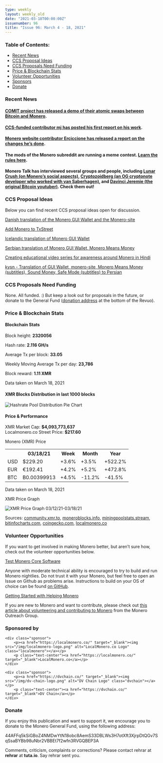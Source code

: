 ```yaml
---
type: weekly
layout: weekly_old
date: "2021-03-18T00:00:00Z"
issuenumber: 96
title: "Issue 96: March 4 - 18, 2021"
---
```

<h3>Table of Contents:</h3>
<ul class="contents">
    <li><a href="#news">Recent News</a></li>
    <li><a href="#ideas">CCS Proposal Ideas</a></li>
    <li><a href="#proposals">CCS Proposals Need Funding</a></li>
    <li><a href="#stats">Price & Blockchain Stats</a></li>
    <li><a href="#volunteer">Volunteer Opportunities</a></li>
    <li><a href="#sponsor">Sponsors</a></li>
    <li><a href="#donate">Donate</a></li>
</ul>

<h3 id="news">Recent News</h3>

<div class="newsbyte">
    <h4><a href="https://www.reddit.com/r/Monero/comments/ly62tk/let_there_be_swaps_public_xmrbtc_atomic_swap_demo/" target="_blank">COMIT project has released a demo of their atomic swaps between Bitcoin and Monero</a>.</h4>
</div>

<div class="newsbyte">
    <h4><a href="https://repo.getmonero.org/monero-project/ccs-proposals/-/merge_requests/200#note_10764" target="_blank">CCS-funded contributor mj has posted his first report on his work</a>.</h4>
</div>

<div class="newsbyte">
    <h4><a href="https://www.reddit.com/r/Monero/comments/m48tsw/getmoneroorg_updated_onion_address_one_new_faq/" target="_blank">Monero website contributor Erciccione has released a report on the changes he’s done</a>.</h4>
</div>

<div class="newsbyte">
    <h4>The mods of the Monero subreddit are running a meme contest. <a href="https://www.reddit.com/r/Monero/comments/m2wx7y/monero_meme_contest_11_14_march/" target="_blank">Learn the rules here</a>.</h4>
</div>

<div class="newsbyte">
    <h4>Monero Talk has interviewed several groups and people, including <a href="https://www.youtube.com/watch?v=PmvrYQ_xQAM" target="_blank">Lunar Crush (on Monero’s social aspects)</a>, <a href="https://www.youtube.com/watch?v=8TdRor-xFp0" target="_blank">Cryptozoidberg (an OG cryptonote developer who worked with van Saberhagen)</a>, and <a href="https://www.youtube.com/watch?v=uRBlEoVhgNc" target="_blank">Davinci Jeremie (the original Bitcoin youtuber)</a>. Check them out!</h4>
</div>

<h3 id="ideas">CCS Proposal Ideas</h3>

<p>Below you can find recent CCS proposal ideas open for discussion.</p>

<div class="proposal">
<p><a href="https://repo.getmonero.org/monero-project/ccs-proposals/-/merge_requests/218" target="_blank">Danish translation of the Monero GUI Wallet and the Monero-site</a></p>
</div>

<div class="proposal">
<p><a href="https://repo.getmonero.org/monero-project/ccs-proposals/-/merge_requests/217" target="_blank">Add Monero to TxStreet</a></p>
</div>

<div class="proposal">
<p><a href="https://repo.getmonero.org/monero-project/ccs-proposals/-/merge_requests/216" target="_blank">Icelandic translation of Monero GUI Wallet</a></p>
</div>

<div class="proposal">
<p><a href="https://repo.getmonero.org/monero-project/ccs-proposals/-/merge_requests/213" target="_blank">Serbian translation of Monero GUI Wallet, Monero Means Money</a></p>
</div>

<div class="proposal">
<p><a href="https://repo.getmonero.org/monero-project/ccs-proposals/-/merge_requests/211" target="_blank">Creating educational video series for awareness around Monero in Hindi</a></p>
</div>

<div class="proposal">
<p><a href="https://repo.getmonero.org/monero-project/ccs-proposals/-/merge_requests/206" target="_blank">kysn - Translation of GUI Wallet, monero-site, Monero Means Money (subtitles), Sound Money, Safe Mode (subtitles) to Persian</a></p>
</div>

<h3 id="proposals">CCS Proposals Need Funding</h3>

<p>None. All funded. :) But keep a look out for proposals in the future, or donate to the General Fund (<a href="#donate">donation address</a> at the bottom of the Revuo).</p>

<h3 id="stats">Price & Blockchain Stats</h3>

<h4 class="stat">Blockchain Stats</h4>

<div class="bcstats">
    <p>Block height: <b>2320056</b></p>
    <p>Hash rate: <b>2.116 GH/s</b></p>
    <p>Average Tx per block: <b>33.05</b></p>
    <p>Weekly Moving Average Tx per day: <b>23,786</b></p>
    <p>Block reward: <b>1.11 XMR</b></p>
</div>
<p class="note">Data taken on March 18, 2021</p>

<h4 class="stat">XMR Blocks Distribution in last 1000 blocks</h4>
<p><img src="/img/hashrate-pool-distribution-0318.png" alt="Hashrate Pool Distribution Pie Chart"/></p>

<h4 class="stat">Price & Performance</h4>

<div class="price-intro">XMR Market Cap: <b>$4,093,773,637</b><br>Localmonero.co Street Price: <b>$217.60</b></div>

<p class="table-title">Monero (XMR) Price</p>
<table class="price-table">
  <tr class="row1">
    <th></th>
    <th>03/18/21</th>
    <th>Week</th>
    <th>Month</th>
    <th>Year</th>
  </tr>
  <tr>
    <td data-th="XMR to">USD</td>
    <td data-th="03/18/21">$229.20</td>
    <td data-th="Week" class="green">+3.6%</td>
    <td data-th="Month" class="green">+3.5%</td>
    <td data-th="Year" class="green">+522.2%</td>
  </tr>
  <tr class="row3">
    <td data-th="XMR to">EUR</td>
    <td data-th="03/18/21">€192.41</td>
    <td data-th="Week" class="green">+4.2%</td>
    <td data-th="Month" class="green">+5.2%</td>
    <td data-th="Year" class="green">+472.8%</td>
  </tr>
  <tr>
    <td data-th="XMR to">BTC</td>
    <td data-th="03/18/21">B0.00399913</td>
    <td data-th="Week" class="green">+4.5%</td>
    <td data-th="Month" class="red">-11.2%</td>
    <td data-th="Year" class="red">-41.5%</td>
  </tr>
</table>
<p class="note">Data taken on March 18, 2021</p>

<p class="table-title">XMR Price Graph</p>

![XMR Price Graph 03/12/21-03/18/21](/img/weekly-chart-0318.png "XMR Price Graph 03/12/21-03/18/21") 

Sources: <a href="https://community.xmr.to/explorer/mainnet/" target="_blank">community.xmr.to</a>, <a href="https://moneroblocks.info/stats/transaction-stats" target="_blank">moneroblocks.info</a>, <a href="https://miningpoolstats.stream/monero" target="_blank">miningpoolstats.stream</a>, <a href="https://bitinfocharts.com/monero/" target="_blank">bitinfocharts.com</a>, <a href="https://www.coingecko.com/" target="_blank">coingecko.com</a>, <a href="https://localmonero.co/" target="_blank">localmonero.co</a>

<h3 id="volunteer">Volunteer Opportunities</h3>

<p>If you want to get involved in making Monero better, but aren’t sure how, check out the volunteer opportunities below.</p>

<div class="newsbyte">
    <p class="date"><a href="https://github.com/monero-project/monero" target="_blank">Test Monero Core Software</a></p>
    <p>Anyone with moderate technical ability is encouraged to try to build and run Monero nightlies. Do not trust it with your Monero, but feel free to open an Issue on Github as problems arise. Instructions to build on your OS of choice can be found <a href="https://github.com/monero-project/monero#compiling-monero-from-source" target="_blank">on GitHub</a>. </p>
</div>

<div class="newsbyte">
    <p class="date"><a href="https://github.com/monero-project/monero" target="_blank">Getting Started with Helping Monero</a></p>
    <p>If you are new to Monero and want to contribute, please check out <a href="https://www.monerooutreach.org/stories/getting-started-helping-monero.php" target="_blank">this article about volunteering and contributing to Monero</a> from the Monero Outreach Group. </p>
</div>

<h3 id="sponsor">Sponsored by</h3>

<div class="sponsors">

    <div class="sponsor">
        <p><a href="https://localmonero.co/" target="_blank"><img src="/img/localmonero-logo.png" alt="LocalMonero.co Logo" class="localmonero"></a></p>
        <p class="text-center"><a href="https://localmonero.co/" target="_blank">LocalMonero.co</a></p>
    </div>

    <div class="sponsor">
        <p><a href="https://dvchain.co/" target="_blank"><img src="/img/dv-chain-logo.png" alt="DV Chain Logo" class="dvchain"></a></p>
        <p class="text-center"><a href="https://dvchain.co/" target="_blank">DV Chain</a></p>
    </div>
</div>

<h3 id="donate">Donate</h3>

<p markdown="1">If you enjoy this publication and want to support it, we encourage you to donate to the Monero General Fund, using the following address:</p>

<p class="address" markdown="1">44AFFq5kSiGBoZ4NMDwYtN18obc8AemS33DBLWs3H7otXft3XjrpDtQGv7SqSsaBYBb98uNbr2VBBEt7f2wfn3RVGQBEP3A</p>

<!--p><a href="monero:44AFFq5kSiGBoZ4NMDwYtN18obc8AemS33DBLWs3H7otXft3XjrpDtQGv7SqSsaBYBb98uNbr2VBBEt7f2wfn3RVGQBEP3A" class="qr"><img src="/img/donate-monero.png"></a></p-->

Comments, criticism, complaints or corrections? Please contact rehrar at **rehrar** at **tuta.io**. Say rehrar sent you.